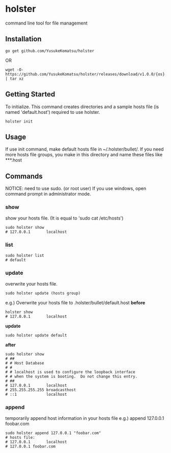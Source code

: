 # holster
command line tool for file management

## Installation


```
go get github.com/YusukeKomatsu/holster
```

OR

```
wget -O- https://github.com/YusukeKomatsu/holster/releases/download/v1.0.0/{os}.tar.gz | tar xz
```

## Getting Started
To initialize.
This command creates directories and a sample hosts file (is named 'default.host') required to use holster.

```
holster init
```

## Usage

If use init command, make default hosts file in ~/.holster/bullet/.
If you need more hosts file groups, you make in this directory and name these files like ***.host

## Commands

NOTICE:
need to use sudo. (or root user)
If you use windows, open command prompt in administrator mode.

### show
show your hosts file. (It is equal to 'sudo cat /etc/hosts')

```
sudo holster show
# 127.0.0.1       localhost
```

### list

```
sudo holster list
# default
```

### update
overwrite your hosts file.

```
sudo holster update (hosts group)
```

e.g.) Overwrite your hosts file to .holster/bullet/default.host
**before**

```
holster show
# 127.0.0.1       localhost
```

**update**

```
sudo holster update default
```

**after**

```
sudo holster show
# ##
# # Host Database
# #
# # localhost is used to configure the loopback interface
# # when the system is booting.  Do not change this entry.
# ##
# 127.0.0.1       localhost
# 255.255.255.255 broadcasthost
# ::1             localhost
```

### append
temporarily append host information in your hosts file
e.g.) append 127.0.0.1 foobar.com

```
sudo holster append 127.0.0.1 "foobar.com"
# hosts file:
# 127.0.0.1       localhost
# 127.0.0.1 foobar.com
```
